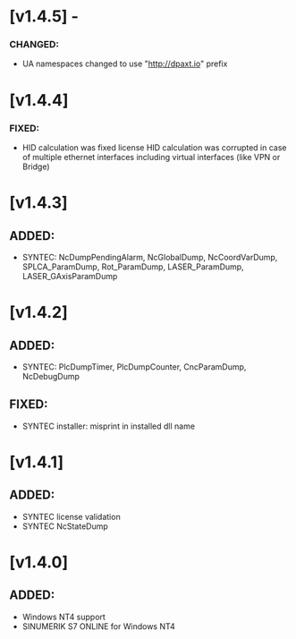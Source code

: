 
# [v1.4.5] - 
### CHANGED:
- UA namespaces changed to use "http://dpaxt.io" prefix

# [v1.4.4]
### FIXED:
- HID calculation was fixed
  license HID calculation was corrupted in case of multiple ethernet interfaces including virtual interfaces (like VPN or Bridge)

# [v1.4.3]
## ADDED:
- SYNTEC: NcDumpPendingAlarm, NcGlobalDump, NcCoordVarDump, SPLCA_ParamDump, Rot_ParamDump, LASER_ParamDump, LASER_GAxisParamDump

# [v1.4.2]
## ADDED:
- SYNTEC: PlcDumpTimer, PlcDumpCounter, CncParamDump, NcDebugDump
## FIXED:
- SYNTEC installer: misprint in installed dll name

# [v1.4.1]
## ADDED:
- SYNTEC license validation
- SYNTEC NcStateDump

# [v1.4.0]
## ADDED:
- Windows NT4 support
- SINUMERIK S7 ONLINE for Windows NT4

